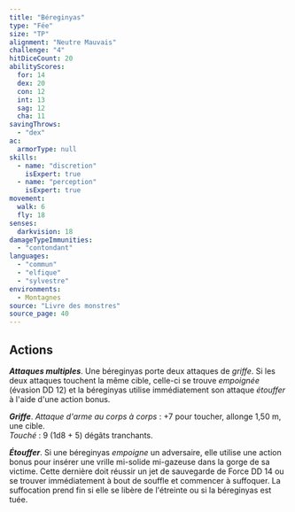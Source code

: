 ```yaml
---
title: "Béreginyas"
type: "Fée"
size: "TP"
alignment: "Neutre Mauvais"
challenge: "4"
hitDiceCount: 20
abilityScores:
  for: 14
  dex: 20
  con: 12
  int: 13
  sag: 12
  cha: 11
savingThrows: 
  - "dex"
ac: 
  armorType: null
skills: 
  - name: "discretion"
    isExpert: true
  - name: "perception"
    isExpert: true
movement: 
  walk: 6
  fly: 18
senses: 
  darkvision: 18
damageTypeImmunities: 
  - "contondant"
languages: 
  - "commun"
  - "elfique"
  - "sylvestre"
environments:
  - Montagnes
source: "Livre des monstres"
source_page: 40
---
```

## Actions
_**Attaques multiples**_. Une béreginyas porte deux attaques de _griffe_. Si les deux attaques touchent la même cible, celle-ci se trouve _empoignée_ (évasion DD 12) et la béreginyas utilise immédiatement son attaque _étouffer_ à l'aide d'une action bonus.

_**Griffe**_. _Attaque d'arme au corps à corps_ : +7 pour toucher, allonge 1,50 m, une cible.  
_Touché_ : 9 (1d8 + 5) dégâts tranchants.

_**Étouffer**_. Si une béreginyas _empoigne_ un adversaire, elle utilise une action bonus pour insérer une vrille mi-solide mi-gazeuse dans la gorge de sa victime. Cette dernière doit réussir un jet de sauvegarde de Force DD 14 ou se trouver immédiatement à bout de souffle et commencer à suffoquer. La suffocation prend fin si elle se libère de l'étreinte ou si la béreginyas est tuée.
